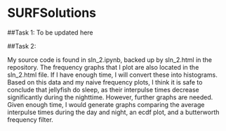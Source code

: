 # SURFSolutions

##Task 1:
To be updated here


##Task 2:

My source code is found in sln_2.ipynb, backed up by sln_2.html in the repository. The frequency graphs that I plot are also located in the sln_2.html file. If I have enough time, I will convert these into histograms. Based on this data and my naive frequency plots, I think it is safe to conclude that jellyfish do sleep, as their interpulse times decrease significantly during the nighttime. However, further graphs are needed. Given enough time, I would generate graphs comparing the average interpulse times during the day and night, an ecdf plot, and a butterworth frequency filter.

